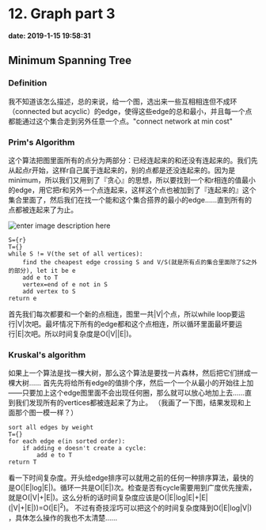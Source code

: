# 12. Graph part 3
**date: 2019-1-15 19:58:31**


## Minimum Spanning Tree

### Definition
我不知道该怎么描述，总的来说，给一个图，选出来一些互相相连但不成环（connected but acyclic）的edge，使得这些edge的总和最小，并且每一个点都能通过这个集合走到另外任意一个点。"connect network at min cost"

### Prim's Algorithm
这个算法把图里面所有的点分为两部分：已经连起来的和还没有连起来的。我们先从起点r开始，这样r自己属于连起来的，别的点都是还没连起来的。因为是minimum，所以我们又用到了『贪心』的思想，所以要找到一个和r相连的值最小的edge，用它把r和另外一个点连起来，这样这个点也被加到了『连起来的』这个集合里面了，然后我们在找一个能和这个集合搭界的最小的edge……直到所有的点都被连起来了为止。

![enter image description here](https://i.loli.net/2019/01/16/5c3e7d51808f3.png)

    S={r}
    T={}
    while S != V(the set of all vertices):
    	find the cheapest edge crossing S and V/S(就是所有点的集合里面除了S之外的部分), let it be e
    	add e to T
    	vertex=end of e not in S
    	add vertex to S
    return e

首先我们每次都要和一个新的点相连，图里一共|V|个点，所以while loop要运行|V|次吧。最坏情况下所有的edge都和这个点相连，所以循环里面最坏要运行|E|次吧。所以时间复杂度是O(|V||E|)。

### Kruskal's algorithm
如果上一个算法是找一棵大树，那么这个算法是要找一片森林，然后把它们拼成一棵大树……
首先先将给所有edge的值排个序，然后一个一个从最小的开始往上加——只要加上这个edge图里面不会出现任何圈，那么就可以放心地加上去……直到我们发现所有的vertices都被连起来了为止。
（我画了一下图，结果发现和上面那个图一模一样？）

    sort all edges by weight
    T={}
    for each edge e(in sorted order):
    	if adding e doesn't create a cycle:
    		add e to T
    return T


看一下时间复杂度。开头给edge排序可以就用之前的任何一种排序算法，最快的是O(|E|log|E|)。循环一共是O(|E|)次。检查是否有cycle需要用到广度优先搜索，就是O(|V|+|E|)。这么分析的话时间复杂度应该是O(|E|log|E|+|E|(|V|+|E|))=O(|E|<sup>2</sup>)。
不过有奇技淫巧可以把这个的时间复杂度降到O(|E|log|V|)
，具体怎么操作的我也不太清楚……
